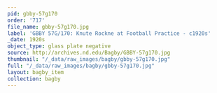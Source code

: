 ```yaml
---
pid: gbby-57g170
order: '717'
file_name: gbby-57g170.jpg
label: 'GBBY 57G/170: Knute Rockne at Football Practice - c1920s'
_date: 1920s
object_type: glass plate negative
source: http://archives.nd.edu/Bagby/GBBY-57g170.jpg
thumbnail: "/_data/raw_images/bagby/gbby-57g170.jpg"
full: "/_data/raw_images/bagby/gbby-57g170.jpg"
layout: bagby_item
collection: bagby
---
```

